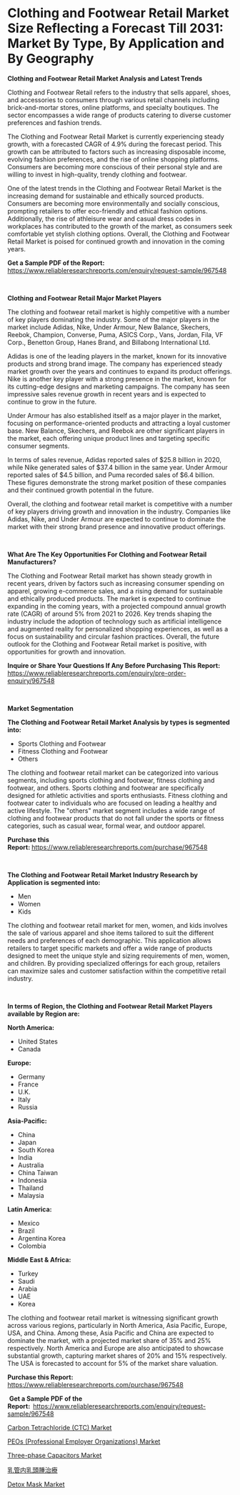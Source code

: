 <p><h1>Clothing and Footwear Retail Market Size Reflecting a Forecast Till 2031: Market By Type, By Application and By Geography</h1></p><p><strong>Clothing and Footwear Retail Market Analysis and Latest Trends</strong></p>
<p><p>Clothing and Footwear Retail refers to the industry that sells apparel, shoes, and accessories to consumers through various retail channels including brick-and-mortar stores, online platforms, and specialty boutiques. The sector encompasses a wide range of products catering to diverse customer preferences and fashion trends.</p><p>The Clothing and Footwear Retail Market is currently experiencing steady growth, with a forecasted CAGR of 4.9% during the forecast period. This growth can be attributed to factors such as increasing disposable income, evolving fashion preferences, and the rise of online shopping platforms. Consumers are becoming more conscious of their personal style and are willing to invest in high-quality, trendy clothing and footwear.</p><p>One of the latest trends in the Clothing and Footwear Retail Market is the increasing demand for sustainable and ethically sourced products. Consumers are becoming more environmentally and socially conscious, prompting retailers to offer eco-friendly and ethical fashion options. Additionally, the rise of athleisure wear and casual dress codes in workplaces has contributed to the growth of the market, as consumers seek comfortable yet stylish clothing options. Overall, the Clothing and Footwear Retail Market is poised for continued growth and innovation in the coming years.</p></p>
<p><strong>Get a Sample PDF of the Report:&nbsp;</strong> <a href="https://www.reliableresearchreports.com/enquiry/request-sample/967548">https://www.reliableresearchreports.com/enquiry/request-sample/967548</a></p>
<p>&nbsp;</p>
<p><strong>Clothing and Footwear Retail Major Market Players</strong></p>
<p><p>The clothing and footwear retail market is highly competitive with a number of key players dominating the industry. Some of the major players in the market include Adidas, Nike, Under Armour, New Balance, Skechers, Reebok, Champion, Converse, Puma, ASICS Corp., Vans, Jordan, Fila, VF Corp., Benetton Group, Hanes Brand, and Billabong International Ltd.</p><p>Adidas is one of the leading players in the market, known for its innovative products and strong brand image. The company has experienced steady market growth over the years and continues to expand its product offerings. Nike is another key player with a strong presence in the market, known for its cutting-edge designs and marketing campaigns. The company has seen impressive sales revenue growth in recent years and is expected to continue to grow in the future.</p><p>Under Armour has also established itself as a major player in the market, focusing on performance-oriented products and attracting a loyal customer base. New Balance, Skechers, and Reebok are other significant players in the market, each offering unique product lines and targeting specific consumer segments.</p><p>In terms of sales revenue, Adidas reported sales of $25.8 billion in 2020, while Nike generated sales of $37.4 billion in the same year. Under Armour reported sales of $4.5 billion, and Puma recorded sales of $6.4 billion. These figures demonstrate the strong market position of these companies and their continued growth potential in the future.</p><p>Overall, the clothing and footwear retail market is competitive with a number of key players driving growth and innovation in the industry. Companies like Adidas, Nike, and Under Armour are expected to continue to dominate the market with their strong brand presence and innovative product offerings.</p></p>
<p>&nbsp;</p>
<p><strong>What Are The Key Opportunities For Clothing and Footwear Retail Manufacturers?</strong></p>
<p><p>The Clothing and Footwear Retail market has shown steady growth in recent years, driven by factors such as increasing consumer spending on apparel, growing e-commerce sales, and a rising demand for sustainable and ethically produced products. The market is expected to continue expanding in the coming years, with a projected compound annual growth rate (CAGR) of around 5% from 2021 to 2026. Key trends shaping the industry include the adoption of technology such as artificial intelligence and augmented reality for personalized shopping experiences, as well as a focus on sustainability and circular fashion practices. Overall, the future outlook for the Clothing and Footwear Retail market is positive, with opportunities for growth and innovation.</p></p>
<p><strong>Inquire or Share Your Questions If Any Before Purchasing This Report:</strong> <a href="https://www.reliableresearchreports.com/enquiry/pre-order-enquiry/967548">https://www.reliableresearchreports.com/enquiry/pre-order-enquiry/967548</a></p>
<p>&nbsp;</p>
<p><strong>Market Segmentation</strong></p>
<p><strong>The Clothing and Footwear Retail Market Analysis by types is segmented into:</strong></p>
<p><ul><li>Sports Clothing and Footwear</li><li>Fitness Clothing and Footwear</li><li>Others</li></ul></p>
<p><p>The clothing and footwear retail market can be categorized into various segments, including sports clothing and footwear, fitness clothing and footwear, and others. Sports clothing and footwear are specifically designed for athletic activities and sports enthusiasts. Fitness clothing and footwear cater to individuals who are focused on leading a healthy and active lifestyle. The "others" market segment includes a wide range of clothing and footwear products that do not fall under the sports or fitness categories, such as casual wear, formal wear, and outdoor apparel.</p></p>
<p><strong>Purchase this Report:&nbsp;</strong><a href="https://www.reliableresearchreports.com/purchase/967548">https://www.reliableresearchreports.com/purchase/967548</a></p>
<p>&nbsp;</p>
<p><strong>The Clothing and Footwear Retail Market Industry Research by Application is segmented into:</strong></p>
<p><ul><li>Men</li><li>Women</li><li>Kids</li></ul></p>
<p><p>The clothing and footwear retail market for men, women, and kids involves the sale of various apparel and shoe items tailored to suit the different needs and preferences of each demographic. This application allows retailers to target specific markets and offer a wide range of products designed to meet the unique style and sizing requirements of men, women, and children. By providing specialized offerings for each group, retailers can maximize sales and customer satisfaction within the competitive retail industry.</p></p>
<p>&nbsp;</p>
<p><strong>In terms of Region, the Clothing and Footwear Retail Market Players available by Region are:</strong></p>
<p>
    <p> <strong> North America: </strong>
        <ul>
            <li>United States</li>
            <li>Canada</li>
        </ul>
        </p> 
    <p> <strong> Europe: </strong>
        <ul>
            <li>Germany</li>
            <li>France</li>
            <li>U.K.</li>
            <li>Italy</li>
            <li>Russia</li>
        </ul>
        </p> 
    <p> <strong> Asia-Pacific: </strong>
        <ul>
            <li>China</li>
            <li>Japan</li>
            <li>South Korea</li>
            <li>India</li>
            <li>Australia</li>
            <li>China Taiwan</li>
            <li>Indonesia</li>
            <li>Thailand</li>
            <li>Malaysia</li>
        </ul>
        </p> 
    <p> <strong> Latin America: </strong>
        <ul>
            <li>Mexico</li>
            <li>Brazil</li>
            <li>Argentina Korea</li>
            <li>Colombia</li>
        </ul>
        </p> 
    <p> <strong> Middle East & Africa: </strong>
        <ul>
            <li>Turkey</li>
            <li>Saudi</li>
            <li>Arabia</li>
            <li>UAE</li>
            <li>Korea</li>
        </ul>
    </p>
    </p>
<p><p>The clothing and footwear retail market is witnessing significant growth across various regions, particularly in North America, Asia Pacific, Europe, USA, and China. Among these, Asia Pacific and China are expected to dominate the market, with a projected market share of 35% and 25% respectively. North America and Europe are also anticipated to showcase substantial growth, capturing market shares of 20% and 15% respectively. The USA is forecasted to account for 5% of the market share valuation.</p></p>
<p><strong>Purchase this Report: </strong><a href="https://www.reliableresearchreports.com/purchase/967548">https://www.reliableresearchreports.com/purchase/967548</a></p>
<p>&nbsp;<strong>Get a Sample PDF of the Report:&nbsp;&nbsp;</strong><a href="https://www.reliableresearchreports.com/enquiry/request-sample/967548">https://www.reliableresearchreports.com/enquiry/request-sample/967548</a></p>
<p><strong></strong></p>
<p><p><a href="https://funky-papaya-cf4.notion.site/Carbon-Tetrachloride-CTC-Market-Size-Focuses-on-Market-Dynamics-In-Depth-Analysis-and-Future-Proj-f5f65ddf47dd4875aeafb47e5150fdf2">Carbon Tetrachloride (CTC) Market</a></p><p><a href="https://sore-arch-6db.notion.site/PEOs-Professional-Employer-Organizations-Market-Size-Market-Trends-and-Growth-Outlook-forecasted-693a0da01a574b4f8f550b0ace9caa2b">PEOs (Professional Employer Organizations) Market</a></p><p><a href="https://view.publitas.com/reportprime-1/three-phase-capacitors-market-research-report-forecasted-for-period-from-2024-2031-by-market-type-market-application-and-region/">Three-phase Capacitors Market</a></p><p><a href="https://medium.com/@one-cool-chick/%E4%B9%B3%E7%AE%A1%E5%86%85%E4%B9%B3%E9%A0%AD%E8%85%AB%E6%B2%BB%E7%99%82%E5%B8%82%E5%A0%B4%E3%81%AE%E8%A6%8F%E6%A8%A1%E3%81%A8%E5%B8%82%E5%A0%B4%E5%8B%95%E5%90%91-%E5%AE%8C%E5%85%A8%E3%81%AA%E6%A5%AD%E7%95%8C%E6%A6%82%E8%A6%81-2024%E5%B9%B4%E3%81%8B%E3%82%892031%E5%B9%B4-a82c688738a4">乳管内乳頭腫治療</a></p><p><a href="https://view.publitas.com/reportprime-1/detox-mask-market-growth-market-trends-covid-19-impact-and-forecasts-for-period-from-2024-2031/">Detox Mask Market</a></p></p>